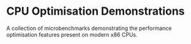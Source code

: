 # CPU Optimisation Demonstrations

A collection of microbenchmarks demonstrating the performance optimisation features present on modern x86 CPUs.
